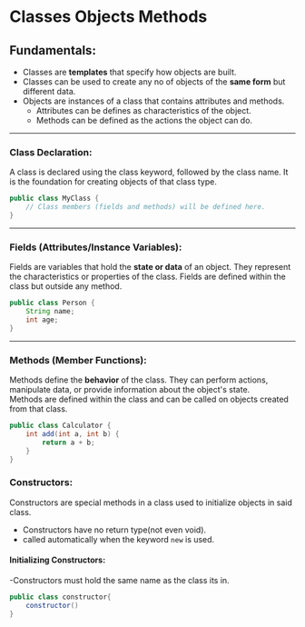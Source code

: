 # Classes Objects Methods

## Fundamentals:
 - Classes are **templates**  that specify how objects are built.  
 - Classes can be used to create any no of objects of the **same form**  but different data.  
  - Objects are instances of a  class that contains attributes and methods.
    - Attributes can be defines as characteristics of the object.
    - Methods can be defined as the actions the object can do.
---

### Class Declaration:
A class is declared using the class keyword, followed by the class name. It is the foundation for creating objects of that class type.

```java
public class MyClass {
    // Class members (fields and methods) will be defined here.
}
```
---
### Fields (Attributes/Instance Variables):

Fields are variables that hold the **state or data** of an object. They represent the characteristics or properties of the class. Fields are defined within the class but outside any method.

```java
public class Person {
    String name;
    int age;
}
```
---

### Methods (Member Functions):

Methods define the **behavior** of the class. They can perform actions, manipulate data, or provide information about the object's state.  
Methods are defined within the class and can be called on objects created from that class.

```java
public class Calculator {
    int add(int a, int b) {
        return a + b;
    }
}
```

### Constructors:

Constructors are special methods in a class used to initialize objects in said class.
- Constructors have no return type(not even void).
- called automatically when the keyword `new` is used.

#### Initializing Constructors:
-Constructors must hold the same name as the class its in.
```java
public class constructor{
    constructor()
}
```
